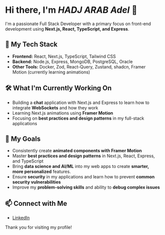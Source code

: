 # Hi there, I'm **_HADJ ARAB Adel_** 👋

I'm a passionate Full Stack Developer with a primary focus on front-end development using **Next.js, React, TypeScript, and Express**.

## 🌟 My Tech Stack

- **Frontend:** React, Next.js, TypeScript, Tailwind CSS
- **Backend:** Node.js, Express, MongoDB, PostgreSQL, Oracle
- **Other Tools:** Docker, Zod, React-Query, Zustand, shadcn, Framer Motion (currently learning animations)

## 🛠️ What I'm Currently Working On

- Building a **chat** application with Next.js and Express to learn how to integrate **WebSockets** and how they work
- Learning Next.js animations using **Framer Motion**
- Focusing on **best practices and design patterns** in my full-stack applications

## 🎯 My Goals

- Consistently create **animated components with Framer Motion**
- Master **best practices and design patterns** in Next.js, React, Express, and TypeScript
- Bring **data science and AI/ML** into my web apps to create **smarter, more personalized** features.
- Ensure **security** in my applications and learn how to prevent **common security vulnerabilities**
- Improve my **problem-solving skills** and ability to **debug complex issues**

## 📫 Connect with Me

- [LinkedIn](https://www.linkedin.com/in/adel-hb-68139925a)

Thank you for visiting my profile!
